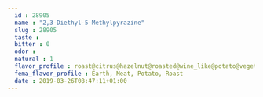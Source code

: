 ```yaml
---
  id : 28905
  name : "2,3-Diethyl-5-Methylpyrazine"
  slug : 28905
  taste : 
  bitter : 0
  odor : 
  natural : 1
  flavor_profile : roast@citrus@hazelnut@roasted@wine_like@potato@vegetable@meat@fatty@floral@earthy@woody@musty@fruity@herbaceous@nutty@meaty@spicy@green
  fema_flavor_profile : Earth, Meat, Potato, Roast
  date : 2019-03-26T08:47:11+01:00
---
```



